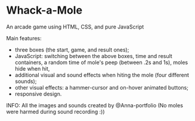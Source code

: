 # Whack-a-Mole
An arcade game using HTML, CSS, and pure JavaScript

Main features:
- three boxes (the start, game, and result ones);
- JavaScript: switching between the above boxes, time and result containers, a random time of mole's peep (between .2s and 1s), moles hide when hit,
- additional visual and sound effects when hiting the mole (four different sounds);
- other visual effects: a hammer-cursor and on-hover animated buttons;
- responsive design.

INFO: All the images and sounds created by @Anna-portfolio 
(No moles were harmed during sound recording :))
